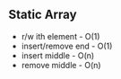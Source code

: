 ## Static Array
* r/w ith element - O(1)
* insert/remove end - O(1)
* insert middle - O(n)
* remove middle - O(n)